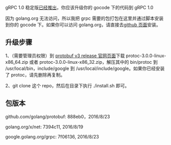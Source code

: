 gRPC 1.0 稳定版[已经推出](http://www.grpc.io/blog/gablogpost)，你应该升级你的 gocode 下的代码到 gRPC 1.0

因为 golang.org 无法访问，所以我把 grpc 需要的包打包在这里并通过脚本安装到你的 gocode 下。如果你可以访问 golang.org，请直接去[github 页面](https://github.com/grpc/grpc-go)安装。

## 升级步骤

1、（需要管理员权限）到 [protobuf v3 release 官网页面](https://github.com/google/protobuf/releases/tag/v3.0.0)下载 protoc-3.0.0-linux-x86_64.zip 或者 protoc-3.0.0-linux-x86_32.zip，解压其中的 bin/protoc 到 /usr/local/bin，include/google 到 /usr/local/include/google。如果你已经安装了 protoc，请先删除再复制。

2、git clone 这个 repo，然后在目录下执行 ./install.sh 即可。

## 包版本

github.com/golang/protobuf: 888eb0，2016/8/23

golang.org/x/net: 7394c11, 2016/8/19

google.golang.org/grpc: 7f06136, 2016/8/23
